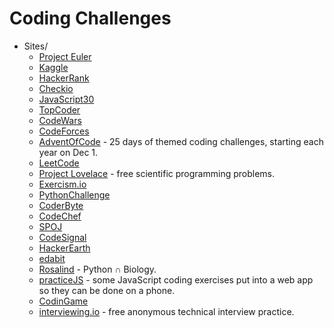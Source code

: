 # Coding Challenges

- Sites/
    - [Project Euler](https://projecteuler.net/)
    - [Kaggle](https://kaggle.com/)
    - [HackerRank](https://www.hackerrank.com/)
    - [Checkio](https://checkio.org)
    - [JavaScript30](https://www.javascript30.com)
    - [TopCoder](https://www.topcoder.com/)
    - [CodeWars](https://www.codewars.com/)
    - [CodeForces](https://codeforces.com/)
    - [AdventOfCode](https://adventofcode.com/) - 25 days of themed coding challenges, starting each year on Dec 1.
    - [LeetCode](https://leetcode.com/)
    - [Project Lovelace](https://projectlovelace.net/) - free scientific programming problems.
    - [Exercism.io](https://exercism.io/)
    - [PythonChallenge](http://www.pythonchallenge.com/)
    - [CoderByte](https://www.coderbyte.com/)
    - [CodeChef](https://www.codechef.com/)
    - [SPOJ](https://www.spoj.com/)
    - [CodeSignal](https://codesignal.com/)
    - [HackerEarth](https://hackerearth.com/)
    - [edabit](https://edabit.com/)
    - [Rosalind](http://rosalind.info) - Python ∩ Biology.
    - [practiceJS](https://practicejs.com/) - some JavaScript coding exercises put into a web app so they can be done on a phone.
    - [CodinGame](https://www.codingame.com/home)
    - [interviewing.io](https://interviewing.io) - free anonymous technical interview practice.
